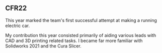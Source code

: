 ## CFR22

This year marked the team's first successful attempt at making a running electric car. 

My contribution this year consisted primarily of aiding various leads with CAD and 3D printing related tasks. I became far more familiar with Solidworks 2021 and the Cura Slicer.
